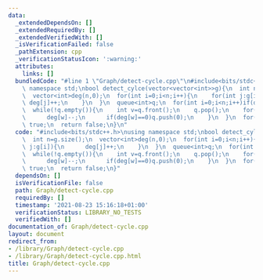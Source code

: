 ```yaml
---
data:
  _extendedDependsOn: []
  _extendedRequiredBy: []
  _extendedVerifiedWith: []
  _isVerificationFailed: false
  _pathExtension: cpp
  _verificationStatusIcon: ':warning:'
  attributes:
    links: []
  bundledCode: "#line 1 \"Graph/detect-cycle.cpp\"\n#include<bits/stdc++.h>\nusing\
    \ namespace std;\nbool detect_cylce(vector<vector<int>>g){\n  int n=g.size();\n\
    \  vector<int>deg(n,0);\n  for(int i=0;i<n;i++){\n    for(int j:g[i]){\n     \
    \ deg[j]++;\n    }\n  }\n  queue<int>q;\n  for(int i=0;i<n;i++)if(deg[i]==0)q.push(i);\n\
    \  while(!q.empty()){\n    int v=q.front();\n    q.pop();\n    for(int w:g[v]){\n\
    \      deg[w]--;\n      if(deg[w]==0)q.push(0);\n    }\n  }\n  for(int i=0;i<n;i++)if(deg[i]!=0)return\
    \ true;\n  return false;\n}\n"
  code: "#include<bits/stdc++.h>\nusing namespace std;\nbool detect_cylce(vector<vector<int>>g){\n\
    \  int n=g.size();\n  vector<int>deg(n,0);\n  for(int i=0;i<n;i++){\n    for(int\
    \ j:g[i]){\n      deg[j]++;\n    }\n  }\n  queue<int>q;\n  for(int i=0;i<n;i++)if(deg[i]==0)q.push(i);\n\
    \  while(!q.empty()){\n    int v=q.front();\n    q.pop();\n    for(int w:g[v]){\n\
    \      deg[w]--;\n      if(deg[w]==0)q.push(0);\n    }\n  }\n  for(int i=0;i<n;i++)if(deg[i]!=0)return\
    \ true;\n  return false;\n}"
  dependsOn: []
  isVerificationFile: false
  path: Graph/detect-cycle.cpp
  requiredBy: []
  timestamp: '2021-08-23 15:16:18+01:00'
  verificationStatus: LIBRARY_NO_TESTS
  verifiedWith: []
documentation_of: Graph/detect-cycle.cpp
layout: document
redirect_from:
- /library/Graph/detect-cycle.cpp
- /library/Graph/detect-cycle.cpp.html
title: Graph/detect-cycle.cpp
---
```

